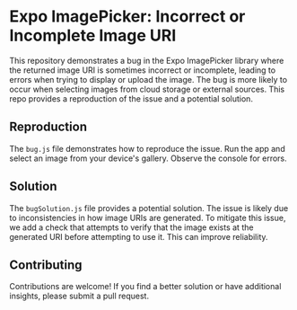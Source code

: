 # Expo ImagePicker: Incorrect or Incomplete Image URI

This repository demonstrates a bug in the Expo ImagePicker library where the returned image URI is sometimes incorrect or incomplete, leading to errors when trying to display or upload the image. The bug is more likely to occur when selecting images from cloud storage or external sources.  This repo provides a reproduction of the issue and a potential solution.

## Reproduction

The `bug.js` file demonstrates how to reproduce the issue.  Run the app and select an image from your device's gallery.  Observe the console for errors. 

## Solution

The `bugSolution.js` file provides a potential solution.  The issue is likely due to inconsistencies in how image URIs are generated. To mitigate this issue, we add a check that attempts to verify that the image exists at the generated URI before attempting to use it. This can improve reliability.

## Contributing

Contributions are welcome! If you find a better solution or have additional insights, please submit a pull request.